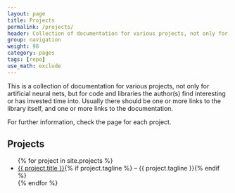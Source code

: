 ```yaml
---
layout: page
title: Projects
permalink: /projects/
header: Collection of documentation for various projects, not only for artificial neural nets.
group: navigation
weight: 98
category: pages
tags: [repo]
use_math: exclude
---
```


This is a collection of documentation for various projects, not only for artificial neural nets, but for code and libraries the author(s) find interesting or has invested time into. Usually there should be one or more links to the library itself, and one or more links to the documentation.

For further information, check the page for each project.

## Projects

<ul class="leading">
{% for project in site.projects %}
<li><a href="{{ project.url }}">{{ project.title }}</a>{% if project.tagline %} – {{ project.tagline }}{% endif %}</li>
{% endfor %}
</ul>